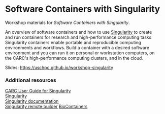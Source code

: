 # Software Containers with Singularity

Workshop materials for *Software Containers with Singularity*.

An overview of software containers and how to use [Singularity](https://sylabs.io/singularity/) to create and run containers for research and high-performance computing tasks. Singularity containers enable portable and reproducible computing environments and workflows. Build a container with a desired software environment and you can run it on personal or workstation computers, on the CARC's high-performance computing clusters, and in the cloud.

Slides: https://uschpc.github.io/workshop-singularity

### Additional resources

[CARC User Guide for Singularity](https://carc.usc.edu/user-information/user-guides/software-and-programming/singularity)  
[Singularity](https://sylabs.io/singularity/)  
[Singularity documentation](https://sylabs.io/guides/3.6/user-guide/)  
[Singularity remote builder](https://cloud.sylabs.io/home)
[BioContainers](https://biocontainers.pro)
